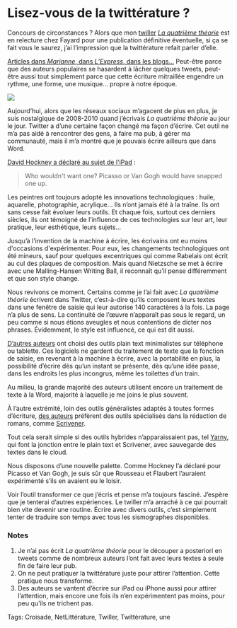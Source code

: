 # Lisez-vous de la twittérature ?

Concours de circonstances ? Alors que mon [twiller]() [*La quatrième théorie*](http://blog.tcrouzet.com/la-quatrieme-theorie/) est en relecture chez Fayard pour une publication définitive éventuelle, si ça se fait vous le saurez, j’ai l’impression que la twittérature refait parler d’elle.

[Articles dans *Marianne*, dans *L’Express*, dans les blogs…](http://blog.tcrouzet.com/la-quatrieme-theorie/la-quatrieme-theorie-chroniques/) Peut-être parce que des auteurs populaires se hasardent à lâcher quelques tweets, peut-être aussi tout simplement parce que cette écriture mitraillée engendre un rythme, une forme, une musique… propre à notre époque.

![](http://blog.tcrouzet.comhttps://tcrouzet.com/images_tc/2012/07/croisade.png)

Aujourd’hui, alors que les réseaux sociaux m’agacent de plus en plus, je suis nostalgique de 2008-2010 quand j’écrivais *La quatrième théorie* au jour le jour. Twitter a d’une certaine façon changé ma façon d’écrire. Cet outil ne m’a pas aidé à rencontrer des gens, à faire ma pub, à gérer ma communauté, mais il m’a montré que je pouvais écrire ailleurs que dans Word.

[David Hockney a déclaré au sujet de l'iPad](http://www.bbc.co.uk/news/technology-11666162) :

> Who wouldn't want one? Picasso or Van Gogh would have snapped one up.

Les peintres ont toujours adopté les innovations technologiques : huile, aquarelle, photographie, acrylique… Ils n’ont jamais été à la traîne. Ils ont sans cesse fait évoluer leurs outils. Et chaque fois, surtout ces derniers siècles, ils ont témoigné de l’influence de ces technologies sur leur art, leur pratique, leur esthétique, leurs sujets…

Jusqu’à l’invention de la machine à écrire, les écrivains ont eu moins d'occasions d'expérimenter. Pour eux, les changements technologiques ont été mineurs, sauf pour quelques excentriques qui comme Rabelais ont écrit au cul des plaques de composition. Mais quand Nietzsche se met à écrire avec une Malling-Hansen Writing Ball, il reconnaît qu’il pense différemment et que son style change.

Nous revivons ce moment. Certains comme je l’ai fait avec *La quatrième théorie* écrivent dans Twitter, c’est-à-dire qu’ils composent leurs textes dans une fenêtre de saisie qui leur autorise 140 caractères à la fois. La page n’a plus de sens. La continuité de l’œuvre n’apparaît pas sous le regard, un peu comme si nous étions aveugles et nous contentions de dicter nos phrases. Évidemment, le style est influencé, ce qui est dit aussi.

[D’autres auteurs](http://www.enoughbook.com/about-writing-enough/) ont choisi des outils plain text minimalistes sur téléphone ou tablette. Ces logiciels ne gardent du traitement de texte que la fonction de saisie, en revenant à la machine à écrire, avec la portabilité en plus, la possibilité d’écrire dès qu’un instant se présente, dès qu’une idée passe, dans les endroits les plus incongrus, même les toilettes d’un train.

Au milieu, la grande majorité des auteurs utilisent encore un traitement de texte à la Word, majorité à laquelle je me joins le plus souvent.

À l’autre extrémité, loin des outils généralistes adaptés à toutes formes d’écriture, [des auteurs](http://www.literatureandlatte.com/testimonials.php) préfèrent des outils spécialisés dans la rédaction de romans, comme [Scrivener](http://www.literatureandlatte.com/index.php).

Tout cela serait simple si des outils hybrides n’apparaissaient pas, tel [Yarny](https://yarny.me/), qui font la jonction entre le plain text et Scrivener, avec sauvegarde des textes dans le cloud.

Nous disposons d’une nouvelle palette. Comme Hockney l’a déclaré pour Picasso et Van Gogh, je suis sûr que Rousseau et Flaubert l’auraient expérimenté s’ils en avaient eu le loisir.

Voir l’outil transformer ce que j’écris et pense m’a toujours fasciné. J’espère que je tenterai d’autres expériences. Le twiller m’a arraché à ce qui pourrait bien vite devenir une routine. Écrire avec divers outils, c’est simplement tenter de traduire son temps avec tous les sismographes disponibles.

### Notes

1. Je n’ai pas écrit *La quatrième théorie* pour le découper a posteriori en tweets comme de nombreux auteurs l’ont fait avec leurs textes à seule fin de faire leur pub.
2. On ne peut pratiquer la twittérature juste pour attirer l’attention. Cette pratique nous transforme.
3. Des auteurs se vantent d’écrire sur iPad ou iPhone aussi pour attirer l’attention, mais encore une fois ils n’en expérimentent pas moins, pour peu qu’ils ne trichent pas.

Tags: Croisade, NetLittérature, Twiller, Twittérature, une